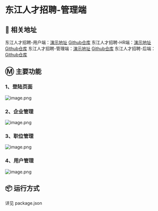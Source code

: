# 东江人才招聘-管理端

## 📃 相关地址

东江人才招聘-用户端：[演示地址](https://djyh.ucstu.com) [Github仓库](https://github.com/ucstu/djzhaopin_yonghuduan)
东江人才招聘-HR端：[演示地址](https://djhr.ucstu.com) [Github仓库](https://github.com/ucstu/djzhaopin_hrduan)
东江人才招聘-管理端：[演示地址](https://djadmin.ucstu.com) [Github仓库](https://github.com/ucstu/djzhaopin_admin)
东江人才招聘-后端：[Github仓库](https://github.com/ucstu/djzhaopin_backend)

## Ⓜ️ 主要功能

### 1、登陆页面

![image.png](https://s2.loli.net/2022/11/01/x1CKuBvLYESejWi.png)

### 2、企业管理

![image.png](https://s2.loli.net/2022/11/01/FuOf58YVKHRjmrG.png)

### 3、职位管理

![image.png](https://s2.loli.net/2022/11/01/k8xZwRVLGhq45Mt.png)

### 4、用户管理

![image.png](https://s2.loli.net/2022/11/01/NT6hzAWiLcjv4ou.png)

## 📦 运行方式

详见 package.json
